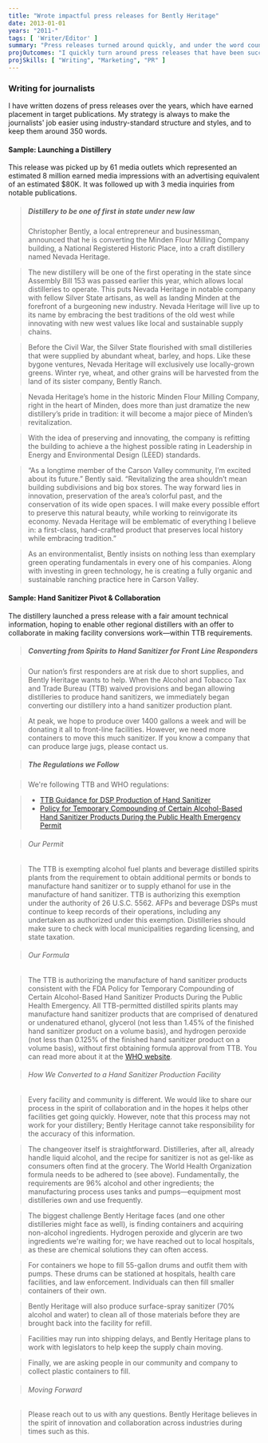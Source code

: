 ```yaml
---
title: "Wrote impactful press releases for Bently Heritage"
date: 2013-01-01
years: "2011-"
tags: [ 'Writer/Editor' ]
summary: "Press releases turned around quickly, and under the word count"
projOutcomes: "I quickly turn around press releases that have been successfully fed into the news cycle."
projSkills: [ "Writing", "Marketing", "PR" ]
---
```


### Writing for journalists

I have written dozens of press releases over the years, which have earned placement in target publications. My strategy is always to make the journalists' job easier using industry-standard structure and styles, and to keep them around 350 words. 

#### Sample: Launching a Distillery

This release was picked up by 61 media outlets which represented an estimated 8 million earned media impressions with an advertising equivalent of an estimated $80K. It was followed up with 3 media inquiries from notable publications. 

> ##### Distillery to be one of first in state under new law
> Christopher Bently, a local entrepreneur and businessman, announced that he is converting the Minden Flour Milling Company building, a National Registered Historic Place, into a craft distillery named Nevada Heritage.

> The new distillery will be one of the first operating in the state since Assembly Bill 153 was passed earlier this year, which allows local distilleries to operate. This puts Nevada Heritage in notable company with fellow Silver State artisans, as well as landing Minden at the forefront of a burgeoning new industry. Nevada Heritage will live up to its name by embracing the best traditions of the old west while innovating with new west values like local and sustainable supply chains.

> Before the Civil War, the Silver State flourished with small distilleries that were supplied by abundant wheat, barley, and hops. Like these bygone ventures, Nevada Heritage will exclusively use locally-grown greens. Winter rye, wheat, and other grains will be harvested from the land of its sister company, Bently Ranch. 

> Nevada Heritage’s home in the historic Minden Flour Milling Company, right in the heart of Minden, does more than just dramatize the new distillery’s pride in tradition: it will become a major piece of Minden’s revitalization.

> With the idea of preserving and innovating, the company is refitting the building to achieve a the highest possible rating in Leadership in Energy and Environmental Design (LEED) standards.

> “As a longtime member of the Carson Valley community, I’m excited about its future.” Bently said. “Revitalizing the area shouldn’t mean building subdivisions and big box stores. The way forward lies in innovation, preservation of the area’s colorful past, and the conservation of its wide open spaces. I will make every possible effort to preserve this natural beauty, while working to reinvigorate its economy. Nevada Heritage will be emblematic of everything I believe in: a first-class, hand-crafted product that preserves local history while embracing tradition.”

> As an environmentalist, Bently insists on nothing less than exemplary green operating fundamentals in every one of his companies. Along with investing in green technology, he is creating a fully organic and sustainable ranching practice here in Carson Valley.

#### Sample: Hand Sanitizer Pivot & Collaboration

The distillery launched a press release with a fair amount technical information, hoping to enable other regional distillers with an offer to collaborate in making facility conversions work—within TTB requirements. 

> ##### Converting from Spirits to Hand Sanitizer for Front Line Responders

> Our nation’s first responders are at risk due to short supplies, and Bently Heritage wants to help. When the Alcohol and Tobacco Tax and Trade Bureau (TTB) waived provisions and began allowing distilleries to produce hand sanitizers, we immediately began converting our distillery into a hand sanitizer production plant.

> At peak, we hope to produce over 1400 gallons a week and will be donating it all to front-line facilities. However, we need more containers to move this much sanitizer. If you know a company that can produce large jugs, please contact us.

> ##### The Regulations we Follow

> We're following TTB and WHO regulations:

> - [TTB Guidance for DSP Production of Hand Sanitizer](https://www.ttb.gov/public-guidance/ttb-pg-2020-1a)
> - [Policy for Temporary Compounding of Certain Alcohol-Based Hand Sanitizer Products During the Public Health Emergency
Permit](https://www.fda.gov/media/136118/download)

> ###### Our Permit

> The TTB is exempting alcohol fuel plants and beverage distilled spirits plants from the requirement to obtain additional permits or bonds to manufacture hand sanitizer or to supply ethanol for use in the manufacture of hand sanitizer. TTB is authorizing this exemption under the authority of 26 U.S.C. 5562. AFPs and beverage DSPs must continue to keep records of their operations, including any undertaken as authorized under this exemption. Distilleries should make sure to check with local municipalities regarding licensing, and state taxation.

> ###### Our Formula

> The TTB is authorizing the manufacture of hand sanitizer products consistent with the FDA Policy for Temporary Compounding of Certain Alcohol-Based Hand Sanitizer Products During the Public Health Emergency. All TTB-permitted distilled spirits plants may manufacture hand sanitizer products that are comprised of denatured or undenatured ethanol, glycerol (not less than 1.45% of the finished hand sanitizer product on a volume basis), and hydrogen peroxide (not less than 0.125% of the finished hand sanitizer product on a volume basis), without first obtaining formula approval from TTB. You can read more about it at the [WHO website](https://apps.who.int/iris/bitstream/handle/10665/332005/WHO-IER-PSP-2010.5-eng.pdf?sequence=1&isAllowed=y).

> ###### How We Converted to a Hand Sanitizer Production Facility

> Every facility and community is different. We would like to share our process in the spirit of collaboration and in the hopes it helps other facilities get going quickly. However, note that this process may not work for your distillery; Bently Heritage cannot take responsibility for the accuracy of this information.

> The changeover itself is straightforward. Distilleries, after all, already handle liquid alcohol, and the recipe for sanitizer is not as gel-like as consumers often find at the grocery. The World Health Organization formula needs to be adhered to (see above). Fundamentally, the requirements are 96% alcohol and other ingredients; the manufacturing process uses tanks and pumps—equipment most distilleries own and use frequently.

> The biggest challenge Bently Heritage faces (and one other distilleries might face as well), is finding containers and acquiring non-alcohol ingredients. Hydrogen peroxide and glycerin are two ingredients we're waiting for; we have reached out to local hospitals, as these are chemical solutions they can often access.

> For containers we hope to fill 55-gallon drums and outfit them with pumps. These drums can be stationed at hospitals, health care facilities, and law enforcement. Individuals can then fill smaller containers of their own.

> Bently Heritage will also produce surface-spray sanitizer (70% alcohol and water) to clean all of those materials before they are brought back into the facility for refill.

> Facilities may run into shipping delays, and Bently Heritage plans to work with legislators to help keep the supply chain moving.

> Finally, we are asking people in our community and company to collect plastic containers to fill.

> ###### Moving Forward

> Please reach out to us with any questions. Bently Heritage believes in the spirit of innovation and collaboration across industries during times such as this.

